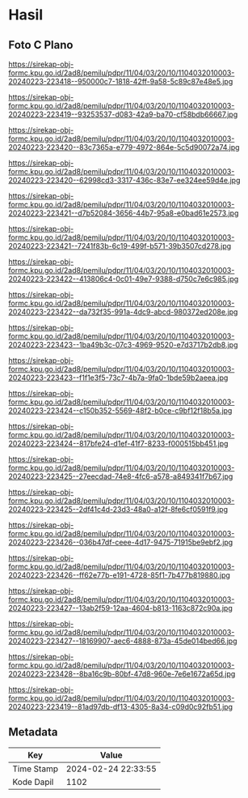 # Hasil

## Foto C Plano

https://sirekap-obj-formc.kpu.go.id/2ad8/pemilu/pdpr/11/04/03/20/10/1104032010003-20240223-223418--950000c7-1818-42ff-9a58-5c89c87e48e5.jpg

https://sirekap-obj-formc.kpu.go.id/2ad8/pemilu/pdpr/11/04/03/20/10/1104032010003-20240223-223419--93253537-d083-42a9-ba70-cf58bdb66667.jpg

https://sirekap-obj-formc.kpu.go.id/2ad8/pemilu/pdpr/11/04/03/20/10/1104032010003-20240223-223420--83c7365a-e779-4972-864e-5c5d90072a74.jpg

https://sirekap-obj-formc.kpu.go.id/2ad8/pemilu/pdpr/11/04/03/20/10/1104032010003-20240223-223420--62998cd3-3317-436c-83e7-ee324ee59d4e.jpg

https://sirekap-obj-formc.kpu.go.id/2ad8/pemilu/pdpr/11/04/03/20/10/1104032010003-20240223-223421--d7b52084-3656-44b7-95a8-e0bad61e2573.jpg

https://sirekap-obj-formc.kpu.go.id/2ad8/pemilu/pdpr/11/04/03/20/10/1104032010003-20240223-223421--7241f83b-6c19-499f-b571-39b3507cd278.jpg

https://sirekap-obj-formc.kpu.go.id/2ad8/pemilu/pdpr/11/04/03/20/10/1104032010003-20240223-223422--413806c4-0c01-49e7-9388-d750c7e6c985.jpg

https://sirekap-obj-formc.kpu.go.id/2ad8/pemilu/pdpr/11/04/03/20/10/1104032010003-20240223-223422--da732f35-991a-4dc9-abcd-980372ed208e.jpg

https://sirekap-obj-formc.kpu.go.id/2ad8/pemilu/pdpr/11/04/03/20/10/1104032010003-20240223-223423--1ba49b3c-07c3-4969-9520-e7d3717b2db8.jpg

https://sirekap-obj-formc.kpu.go.id/2ad8/pemilu/pdpr/11/04/03/20/10/1104032010003-20240223-223423--f1f1e3f5-73c7-4b7a-9fa0-1bde59b2aeea.jpg

https://sirekap-obj-formc.kpu.go.id/2ad8/pemilu/pdpr/11/04/03/20/10/1104032010003-20240223-223424--c150b352-5569-48f2-b0ce-c9bf12f18b5a.jpg

https://sirekap-obj-formc.kpu.go.id/2ad8/pemilu/pdpr/11/04/03/20/10/1104032010003-20240223-223424--817bfe24-d1ef-41f7-8233-f000515bb451.jpg

https://sirekap-obj-formc.kpu.go.id/2ad8/pemilu/pdpr/11/04/03/20/10/1104032010003-20240223-223425--27eecdad-74e8-4fc6-a578-a849341f7b67.jpg

https://sirekap-obj-formc.kpu.go.id/2ad8/pemilu/pdpr/11/04/03/20/10/1104032010003-20240223-223425--2df41c4d-23d3-48a0-a12f-8fe6cf0591f9.jpg

https://sirekap-obj-formc.kpu.go.id/2ad8/pemilu/pdpr/11/04/03/20/10/1104032010003-20240223-223426--036b47df-ceee-4d17-9475-71915be9ebf2.jpg

https://sirekap-obj-formc.kpu.go.id/2ad8/pemilu/pdpr/11/04/03/20/10/1104032010003-20240223-223426--ff62e77b-e191-4728-85f1-7b477b819880.jpg

https://sirekap-obj-formc.kpu.go.id/2ad8/pemilu/pdpr/11/04/03/20/10/1104032010003-20240223-223427--13ab2f59-12aa-4604-b813-1163c872c90a.jpg

https://sirekap-obj-formc.kpu.go.id/2ad8/pemilu/pdpr/11/04/03/20/10/1104032010003-20240223-223427--18169907-aec6-4888-873a-45de014bed66.jpg

https://sirekap-obj-formc.kpu.go.id/2ad8/pemilu/pdpr/11/04/03/20/10/1104032010003-20240223-223428--8ba16c9b-80bf-47d8-960e-7e6e1672a65d.jpg

https://sirekap-obj-formc.kpu.go.id/2ad8/pemilu/pdpr/11/04/03/20/10/1104032010003-20240223-223419--81ad97db-df13-4305-8a34-c09d0c92fb51.jpg


## Metadata

| Key        | Value               |
| ---------- | ------------------- |
| Time Stamp | 2024-02-24 22:33:55 |
| Kode Dapil | 1102                |



